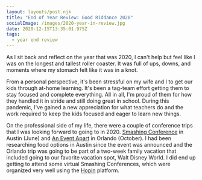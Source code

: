 ```yaml
---
layout: layouts/post.njk
title: "End of Year Review: Good Riddance 2020"
socialImage: /images/2020-year-in-review.jpg
date: 2020-12-15T13:35:01.975Z
tags:
  - year end review
---
```

As I sit back and reflect on the year that was 2020, I can't help but feel like I was on the longest and tallest roller coaster. It was full of ups, downs, and moments where my stomach felt like it was in a knot.

From a personal perspective, it's been stressful on my wife and I to get our kids through at-home learning. It's been a tag-team effort getting them to stay focused and complete everything. All in all, I'm proud of them for how they handled it in stride and still doing great in school. During this pandemic, I've gained a new appreciation for what teachers do and the work required to keep the kids focused and eager to learn new things.

On the professional side of my life, there were a couple of conference trips that I was looking forward to going to in 2020. [Smashing Conference](https://smashingconf.com) in Austin (June) and [An Event Apart](https://aneventapart.com/) in Orlando (October). I had been researching food options in Austin since the event was announced and the Orlando trip was going to be part of a two-week family vacation that included going to our favorite vacation spot, Walt Disney World. I did end up getting to attend some virtual Smashing Conferences, which were organized very well using the [Hopin](https://hopin.com/) platform.